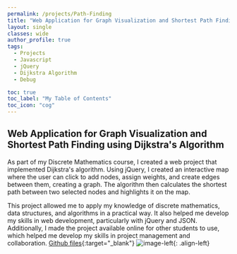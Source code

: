 ```yaml
---
permalink: /projects/Path-Finding
title: "Web Application for Graph Visualization and Shortest Path Finding using Dijkstra's Algorithm"
layout: single
classes: wide
author_profile: true
tags:
  - Projects
  - Javascript
  - jQuery
  - Dijkstra Algorithm
  - Debug

toc: true
toc_label: "My Table of Contents"
toc_icon: "cog"
---
```


## Web Application for Graph Visualization and Shortest Path Finding using Dijkstra's Algorithm
As part of my Discrete Mathematics course, I created a web project that implemented Dijkstra's algorithm. Using jQuery, I created an interactive map where the user can click to add nodes, assign weights, and create edges between them, creating a graph. The algorithm then calculates the shortest path between two selected nodes and highlights it on the map.

This project allowed me to apply my knowledge of discrete mathematics, data structures, and algorithms in a practical way. It also helped me develop my skills in web development, particularly with jQuery and JSON. Additionally, I made the project available online for other students to use, which helped me develop my skills in project management and collaboration.
[Github files](https://bash20cu.github.io/Universidad/Proyecto_Matatica_Discreta/){:target="_blank"}
![image-left]({{"/assets/images/App-find-path.jpg"|absolute_url}}){: .align-left}